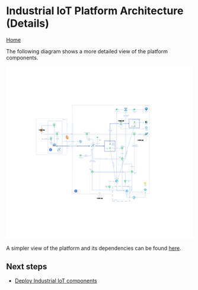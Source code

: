 # Industrial IoT Platform Architecture (Details)

[Home](readme.md)

The following diagram shows a more detailed view of the platform components.  

![architecture](media/architecture2.svg)

A simpler view of the platform and its dependencies can be found [here](architecture.md).

## Next steps

* [Deploy Industrial IoT components](deploy/readme.md)